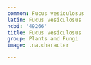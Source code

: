```yaml
---
common: Fucus vesiculosus
latin: Fucus vesiculosus
ncbi: '49266'
title: Fucus vesiculosus
group: Plants and Fungi
image: .na.character

---
```

